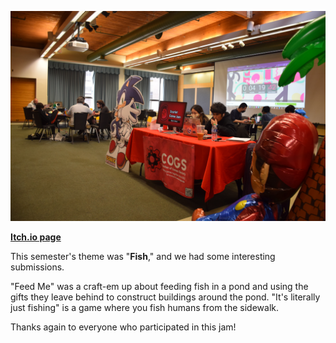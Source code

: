 <!--
	Title: 			Scarlet Game Jam Spring 2022
	Description:	Recounting how scarlet game jam went.
	Date:		    April 20, 2022
	Image:			assets/blog-page-articles/2022/assets/sgj-spring.png
	Authors: 		Alan Tong
	Tags:			SGJ, event, spring
-->

![Picture](assets/pictures-page-images/2022/1_spring/1_sgj-finale.png)

**[Itch.io page](https://itch.io/jam/sgj2022s)**

This semester's theme was "**Fish**," and we had some interesting submissions.

"Feed Me" was a craft-em up about feeding fish in a pond and using the gifts they leave behind to construct buildings around the pond. "It's literally just fishing" is a game where you fish humans from the sidewalk.

Thanks again to everyone who participated in this jam!
